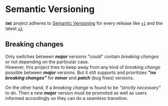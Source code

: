 # Semantic Versioning

**`SWS`** project adheres to [Semantic Versioning](https://semver.org/) for every release like [`v1`](https://github.com/joseluisq/static-web-server/blob/1.x/CHANGELOG.md) and the latest [`v2`](https://github.com/joseluisq/static-web-server/blob/master/CHANGELOG.md).

## Breaking changes

Only switches between ***major*** versions "could" contain *breaking changes* or not depending on the particular case.<br>
However, this project tries to keep away from any kind of _breaking change_ possible between ***major*** versions. But it still supports and prioritizes ***"no breaking changes"*** for ***minor*** and ***patch*** (bug fixes) versions.

On the other hand, if a *breaking change* is found to be *"strictly necessary"* to do. Then a new ***major*** version must be promoted as well as users informed accordingly so they can do a seamless transition.
